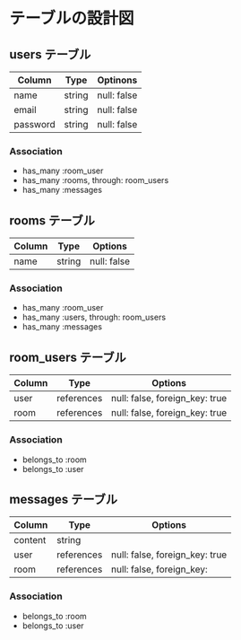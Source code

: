 # テーブルの設計図

## users テーブル
| Column   | Type   | Optinons   |
| -------- | ------ | ---------- |
| name     | string | null: false |
| email    | string | null: false |
| password | string | null: false |

### Association

- has_many :room_user
- has_many :rooms, through: room_users
- has_many :messages

## rooms テーブル

| Column | Type   | Options     |
| ------ | ------ | ----------- |
| name   | string | null: false |

### Association

- has_many :room_user
- has_many :users, through: room_users
- has_many :messages

## room_users テーブル

| Column | Type       | Options                        |
| ------ | ---------- | ------------------------------ |
| user   | references | null: false, foreign_key: true |
| room   | references | null: false, foreign_key: true |

### Association

- belongs_to :room
- belongs_to :user

## messages テーブル

| Column  | Type       | Options                        |
| ------- | ---------- | ------------------------------ |
| content | string     |                                |
| user    | references | null: false, foreign_key: true |
| room    | references | null: false, foreign_key:      |

### Association

- belongs_to :room
- belongs_to :user
